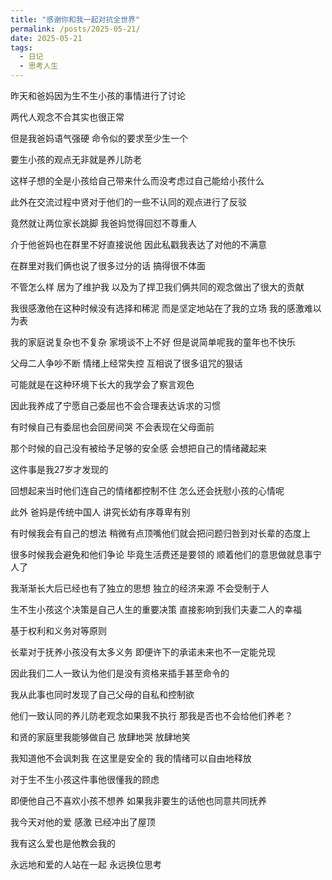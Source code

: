 ```yaml
---
title: "感谢你和我一起对抗全世界"
permalink: /posts/2025-05-21/
date: 2025-05-21
tags:
  - 日记
  - 思考人生
---
```


昨天和爸妈因为生不生小孩的事情进行了讨论

两代人观念不合其实也很正常 

但是我爸妈语气强硬 命令似的要求至少生一个 

要生小孩的观点无非就是养儿防老 

这样子想的全是小孩给自己带来什么而没考虑过自己能给小孩什么

此外在交流过程中贤对于他们的一些不认同的观点进行了反驳

竟然就让两位家长跳脚 我爸妈觉得回怼不尊重人 

介于他爸妈也在群里不好直接说他 因此私戳我表达了对他的不满意 

在群里对我们俩也说了很多过分的话 搞得很不体面

不管怎么样 居为了维护我 以及为了捍卫我们俩共同的观念做出了很大的贡献

我很感激他在这种时候没有选择和稀泥 而是坚定地站在了我的立场 我的感激难以为表

我的家庭说复杂也不复杂 家境谈不上不好 但是说简单呢我的童年也不快乐

父母二人争吵不断 情绪上经常失控 互相说了很多诅咒的狠话

可能就是在这种环境下长大的我学会了察言观色

因此我养成了宁愿自己委屈也不会合理表达诉求的习惯

有时候自己有委屈也会回房间哭 不会表现在父母面前 

那个时候的自己没有被给予足够的安全感 会想把自己的情绪藏起来

这件事是我27岁才发现的

回想起来当时他们连自己的情绪都控制不住 怎么还会抚慰小孩的心情呢

此外 爸妈是传统中国人 讲究长幼有序尊卑有别

有时候我会有自己的想法 稍微有点顶嘴他们就会把问题归咎到对长辈的态度上

很多时候我会避免和他们争论 毕竟生活费还是要领的 顺着他们的意思做就息事宁人了

我渐渐长大后已经也有了独立的思想 独立的经济来源 不会受制于人

生不生小孩这个决策是自己人生的重要决策 直接影响到我们夫妻二人的幸福

基于权利和义务对等原则 

长辈对于抚养小孩没有太多义务 即便许下的承诺未来也不一定能兑现

因此我们二人一致认为他们是没有资格来插手甚至命令的

我从此事也同时发现了自己父母的自私和控制欲 

他们一致认同的养儿防老观念如果我不执行 那我是否也不会给他们养老？

和贤的家庭里我能够做自己 放肆地哭 放肆地笑 

我知道他不会讽刺我 在这里是安全的 我的情绪可以自由地释放 

对于生不生小孩这件事他很懂我的顾虑 

即便他自己不喜欢小孩不想养 如果我非要生的话他也同意共同抚养

我今天对他的爱 感激 已经冲出了屋顶

我有这么爱也是他教会我的

永远地和爱的人站在一起 永远换位思考



